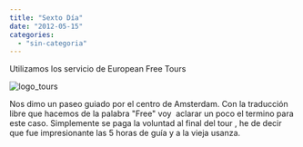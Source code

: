 ```yaml
---
title: "Sexto Día"
date: "2012-05-15"
categories: 
  - "sin-categoria"
---
```


Utilizamos los servicio de European Free Tours

![logo_tours](images/6975831767_f2e832c129.jpg)

Nos dimo un paseo guiado por el centro de Amsterdam. Con la traducción libre que hacemos de la palabra "Free" voy  aclarar un poco el termino para este caso. Simplemente se paga la voluntad al final del tour , he de decir que fue impresionante las 5 horas de guía y a la vieja usanza.
